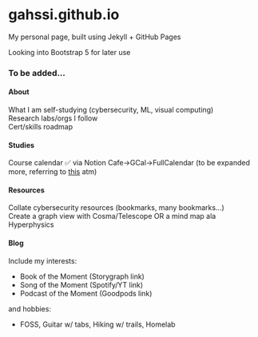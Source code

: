 # gahssi.github.io

My personal page, built using Jekyll + GitHub Pages

Looking into Bootstrap 5 for later use

### To be added...

#### About
What I am self-studying (cybersecurity, ML, visual computing)  
Research labs/orgs I follow  
Cert/skills roadmap

#### Studies
Course calendar ✅ via Notion Cafe->GCal->FullCalendar (to be expanded more, referring to [this](https://fullcalendar.io/docs) atm)

#### Resources
Collate cybersecurity resources (bookmarks, many bookmarks...)  
Create a graph view with Cosma/Telescope OR a mind map ala Hyperphysics

#### Blog
Include my interests:
* Book of the Moment (Storygraph link)
* Song of the Moment (Spotify/YT link)
* Podcast of the Moment (Goodpods link)

and hobbies:
* FOSS, Guitar w/ tabs, Hiking w/ trails, Homelab

